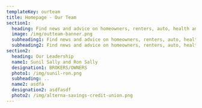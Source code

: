 ```yaml
---
templateKey: ourteam
title: Homepage - Our Team
section1:
  heading: Find news and advice on homeowners, renters, auto, health and life insurance.
  image: /img/outteam-banner.png
  subheading1: Find news and advice on homeowners, renters, auto, health and life insurance.
  subheading2: Find news and advice on homeowners, renters, auto, health and life insurance.
section2:
  heading: Our Leadership
  name1: Sunil Sally and Ron Sally
  designation1: BROKERS/OWNERS
  photo1: /img/sunil-ron.png
  subheading: ..
  name2: asdfa
  designation2: asdfasdf
  photo2: /img/alterna-savings-credit-union.png
---
```

